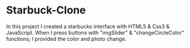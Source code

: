 # Starbuck-Clone
In this project I created a starbucks interface with HTML5 & Css3 & JavaScript.
When I press buttons with "imgSlider" & "changeCircleColor" functions; I provided the color and photo change.
